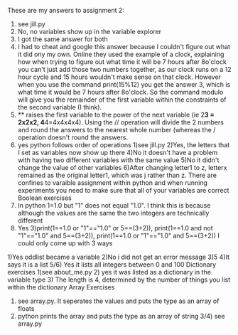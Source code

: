 These are my answers to assignment 2:
  1) see jill.py
  2) No, no variables show up in the variable explorer
  1) I got the same answer for both
  2) I had to cheat and google this answer because I couldn't figure out what it did ony my own. Online they used the example of a clock, explaining how when trying to figure out what time it will be 7 hours after 8o'clock you can't just add those two numbers together, as our clock runs on a 12 hour cycle and 15 hours wouldn't make sense on that clock.  However when you use the command print(15%12) you get the answer 3, which is what time it would be 7 hours after 8o'clock. So the command modulo will give you the remainder of the first variable within the constraints of the second variable (I think).
  3) ** raises the first variable to the power of the next variable (ie 2**3 = 2x2x2, 4**4=4x4x4x4).  Using the // operation will divide the 2 numbers and round the answers to the nearest whole number (whereas the / operation doesn't round the answers.
  4) yes python follows order of operations
  1)see jill.py
  2)Yes, the letters that I set as variables now show up there
  4)No it doesn't have a problem with having two different variables with the same value
  5)No it didn't change the value of other variables
  6)After changing letter1 to z, letterx remained as the original letter1, which was j rather than z.  There are confines to varaible assignment within python and when running experiments you need to make sure that all of your variables are correct
Boolean exercises
  1) In python 1=1.0 but "1" does not equal "1.0". I think this is because although the values are the same the two integers are technically different
  2) Yes
  3)print(1==1.0 or "1"=="1.0" or 5==(3+2)), print(1==1.0 and not "1"=="1.0" and 5==(3+2)), print(1==1.0 or "1"=="1.0" and 5==(3+2)) I could only come up with 3 ways 

  1)Yes oddlist became a variable
  2)No i did not get an error message
  3)5
  4)It says it is a list
  5/6) Yes it lists all integers between 0 and 100
Dictionary exercises
  1)see about_me.py
  2) yes it was listed as a dictionary in the variable type
  3) The length is 4, determined by the number of things you list within the dictionary
Array Exercises
  1) see array.py. It seperates the values and puts the type as an array of floats
  2) python prints the array and puts the type as an array of string
  3/4) see array.py
  
  

  
  
  
